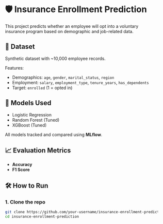 # 🛡️ Insurance Enrollment Prediction

This project predicts whether an employee will opt into a voluntary insurance program based on demographic and job-related data.

## 📁 Dataset

Synthetic dataset with ~10,000 employee records.

Features:
- Demographics: `age`, `gender`, `marital_status`, `region`
- Employment: `salary`, `employment_type`, `tenure_years`, `has_dependents`
- Target: `enrolled` (1 = opted in)

## 🚀 Models Used

- Logistic Regression
- Random Forest (Tuned)
- XGBoost (Tuned)

All models tracked and compared using **MLflow**.

## 📈 Evaluation Metrics

- **Accuracy**
- **F1 Score**

## 🛠️ How to Run

### 1. Clone the repo
```bash
git clone https://github.com/your-username/insurance-enrollment-prediction.git
cd insurance-enrollment-prediction
